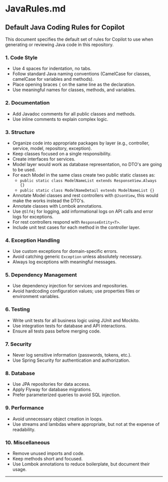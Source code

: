 # JavaRules.md

## Default Java Coding Rules for Copilot

This document specifies the default set of rules for Copilot to use when generating or reviewing Java code in this repository.

### 1. Code Style
- Use 4 spaces for indentation, no tabs.
- Follow standard Java naming conventions (CamelCase for classes, camelCase for variables and methods).
- Place opening braces `{` on the same line as the declaration.
- Use meaningful names for classes, methods, and variables.

### 2. Documentation
- Add Javadoc comments for all public classes and methods.
- Use inline comments to explain complex logic.

### 3. Structure
- Organize code into appropriate packages by layer (e.g., controller, service, model, repository, exception).
- Keep classes focused on a single responsibility.
- Create interfaces for services.
- Model layer would work as database representation, no DTO's are going to be used.
- For each Model in the same class create two public static classes as:
  - `public static class ModelNameList extends ResponseView.Always {}`
  - `public static class ModelNameDetail extends ModelNameList {}`
- Annotate Model classes and rest controllers with `@JsonView`, this would make the works instead the DTO's.
- Annotate classes with Lombok annotations.
- Use `@Slf4j` for logging, add informational logs on API calls and error logs for exceptions.
- For rest controllers respond with `ResponseEntity<T>`.
- Include unit test cases for each method in the controller layer.

### 4. Exception Handling
- Use custom exceptions for domain-specific errors.
- Avoid catching generic `Exception` unless absolutely necessary.
- Always log exceptions with meaningful messages.

### 5. Dependency Management
- Use dependency injection for services and repositories.
- Avoid hardcoding configuration values; use properties files or environment variables.

### 6. Testing
- Write unit tests for all business logic using JUnit and Mockito.
- Use integration tests for database and API interactions.
- Ensure all tests pass before merging code.

### 7. Security
- Never log sensitive information (passwords, tokens, etc.).
- Use Spring Security for authentication and authorization.

### 8. Database
- Use JPA repositories for data access.
- Apply Flyway for database migrations.
- Prefer parameterized queries to avoid SQL injection.

### 9. Performance
- Avoid unnecessary object creation in loops.
- Use streams and lambdas where appropriate, but not at the expense of readability.

### 10. Miscellaneous
- Remove unused imports and code.
- Keep methods short and focused.
- Use Lombok annotations to reduce boilerplate, but document their usage.

---
